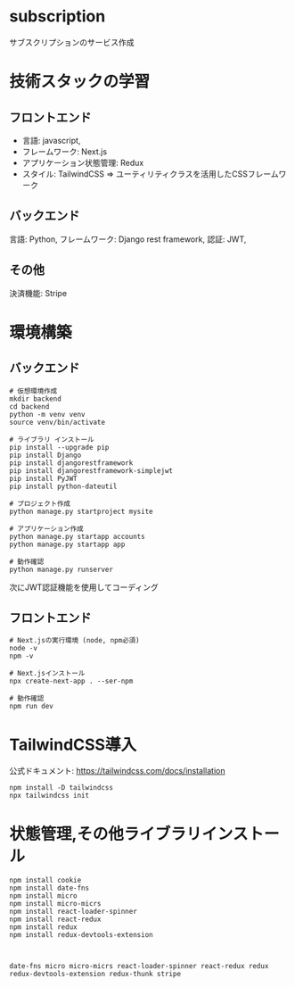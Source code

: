 # subscription
サブスクリプションのサービス作成

# 技術スタックの学習
## フロントエンド
* 言語: javascript,
* フレームワーク: Next.js
* アプリケーション状態管理: Redux
* スタイル: TailwindCSS => ユーティリティクラスを活用したCSSフレームワーク


## バックエンド
言語: Python,
フレームワーク: Django rest framework,
認証: JWT,

## その他
決済機能: Stripe  

# 環境構築
## バックエンド
```
# 仮想環境作成
mkdir backend
cd backend
python -m venv venv 
source venv/bin/activate

# ライブラリ インストール 
pip install --upgrade pip 
pip install Django 
pip install djangorestframework
pip install djangorestframework-simplejwt
pip install PyJWT
pip install python-dateutil 

# プロジェクト作成
python manage.py startproject mysite

# アプリケーション作成
python manage.py startapp accounts
python manage.py startapp app

# 動作確認
python manage.py runserver
```
次にJWT認証機能を使用してコーディング

## フロントエンド
```
# Next.jsの実行環境 (node, npm必須)
node -v
npm -v

# Next.jsインストール
npx create-next-app . --ser-npm

# 動作確認
npm run dev
```
# TailwindCSS導入
公式ドキュメント: https://tailwindcss.com/docs/installation
```
npm install -D tailwindcss
npx tailwindcss init
```

# 状態管理,その他ライブラリインストール
```
npm install cookie 
npm install date-fns
npm install micro
npm install micro-micrs 
npm install react-loader-spinner
npm install react-redux
npm install redux
npm install redux-devtools-extension



date-fns micro micro-micrs react-loader-spinner react-redux redux redux-devtools-extension redux-thunk stripe

```